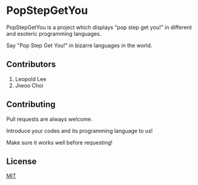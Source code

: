 # PopStepGetYou
PopStepGetYou is a project which displays "pop step get you!" in different and esoteric programming languages.

Say "Pop Step Get You!" in bizarre languages in the world.

## Contributors
1. Leopold Lee
2. Jiwoo Choi

## Contributing
Pull requests are always welcome.

Introduce your codes and its programming language to us!

Make sure it works well before requesting!

## License
[MIT](https://choosealicense.com/licenses/mit/)
